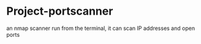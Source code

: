 # Project-portscanner
an nmap scanner run from the terminal, it can scan IP addresses and open ports
